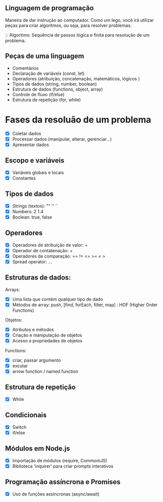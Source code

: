 ## Linguagem de programação
Maneira de dar instrução ao computador. Como um lego, você irá utilizar peças para criar algoritmos, ou seja, para resolver problemas.

💡 Algoritmo: Sequência de passos lógica e finita para resolução de um problema.

## Peças de uma linguagem

 - Comentários
 - Declaração de variáveis (const, let)
 - Operadores (atribuição, concatenação, matemáticos, lógicos )
 - Tipos de dados (string, number, boolean)
 - Estrutura de dados (functions, object, array)
 - Controle de fluxo (if/else)
 - Estrutura de repetição (for, while)

# Fases da resoluão de um problema

 - [x] Coletar dados
 - [x] Processar dados (manipular, alterar, gerenciar...)
 - [x] Apresentar dados

## Escopo e variáveis

 - [x] Variáveis globais e locais
 - [x] Constantes

## Tipos de dados

 - [x] Strings (textos): "" '' ``
 - [x] Numbers: 2 1.4
 - [x] Boolean: true, false

## Operadores

 - [x] Operadores de atribuição de valor: =
 - [x] Operador de contatenação: +
 - [x] Operadores de comparação: == != <= >= < >
 - [x] Spread operator: ...

## Estruturas de dados:

Arrays: 
 - [x] Uma lista que contém qualquer tipo de dado
 - [x] Métodos de array: push, [find, forEach, filter, map] : HOF (Higher Order Functions)

Objetos:
 - [x] Atributos e métodos
 - [x] Criação e manipulação de objetos
 - [x] Acesso a propriedades de objetos

Functions:
 - [x] criar, passar argumento
 - [x] excutar
 - [x] arrow function / named function

## Estrutura de repetição

 - [x] While

## Condicionais

 - [x] Switch
 - [x] if/else

 ## Módulos em Node.js

 - [x] Importação de módulos (require, CommomJS)
 - [x] Biblioteca 'inquirer' para criar prompts interativos

 ## Programação assíncrona e Promises
 
 - [x] Uso de funções assíncronas (async/await)